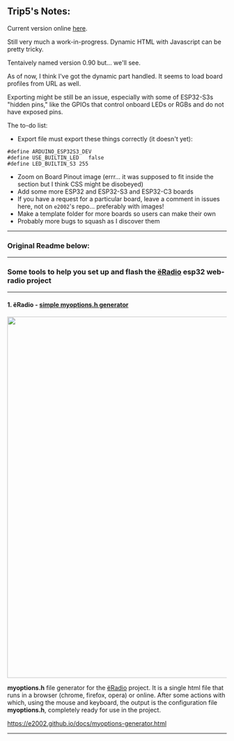 ## Trip5's Notes:

Current version online [here](https://trip5.github.io/yoradio-docs/docs/myoptions-generator.html).

Still very much a work-in-progress.  Dynamic HTML with Javascript can be pretty tricky.

Tentaively named version 0.90 but... we'll see.

As of now, I think I've got the dynamic part handled.  It seems to load board profiles from URL as well.

Exporting might be still be an issue, especially with some of ESP32-S3s "hidden pins," like the GPIOs that control onboard LEDs or RGBs and do not have exposed pins.

The to-do list:

* Export file must export these things correctly (it doesn't yet):
```
#define ARDUINO_ESP32S3_DEV
#define USE_BUILTIN_LED   false
#define LED_BUILTIN_S3 255
```
* Zoom on Board Pinout image (errr... it was supposed to fit inside the section but I think CSS might be disobeyed)
* Add some more ESP32 and ESP32-S3 and ESP32-C3 boards
* If you have a request for a particular board, leave a comment in issues here, not on `e2002`'s repo... preferably with images!
* Make a template folder for more boards so users can make their own
* Probably more bugs to squash as I discover them

---
### Original Readme below:
---

### Some tools to help you set up and flash the [ёRadio](https://github.com/e2002/yoradio) esp32 web-radio project
---
#### 1. ёRadio - [simple myoptions.h generator](https://e2002.github.io/docs/myoptions-generator.html)
<img src="images/myoptions-generator.jpg" width="830" height="auto">


**myoptions.h** file generator for the [ёRadio](https://github.com/e2002/yoradio) project.
It is a single html file that runs in a browser (chrome, firefox, opera) or online.
After some actions with which, using the mouse and keyboard, the output is the configuration file **myoptions.h**, completely ready for use in the project.

https://e2002.github.io/docs/myoptions-generator.html

---